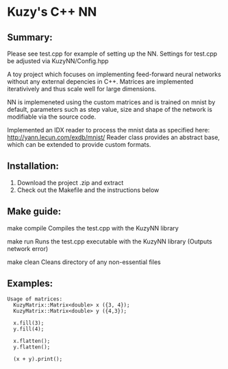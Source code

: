 

# Kuzy's C++ NN

## Summary:
Please see test.cpp for example of setting up the NN.
Settings for test.cpp be adjusted via KuzyNN/Config.hpp

A toy project which focuses on implementing feed-forward neural networks without any external depencies in C++. Matrices are implemented iterativively and thus scale well for large dimensions. 

NN is implemeneted using the custom matrices and is trained on mnist by default, parameters such as step value, size and shape of the network is modifiable via the source code.

Implemented an IDX reader to process the mnist data as specified here: http://yann.lecun.com/exdb/mnist/
Reader class provides an abstract base, which can be extended to provide custom formats.


## Installation:
  1. Download the project .zip and extract
  2. Check out the Makefile and the instructions below

## Make guide:
  make compile
    Compiles the test.cpp with the KuzyNN library

  make run
    Runs the test.cpp executable with the KuzyNN library (Outputs network error)

  make clean
    Cleans directory of any non-essential files


## Examples:
    Usage of matrices:
      KuzyMatrix::Matrix<double> x ({3, 4});
      KuzyMatrix::Matrix<double> y ({4,3});
    
      x.fill(3);
      y.fill(4);

      x.flatten();
      y.flatten();
    
      (x + y).print();


      



  
